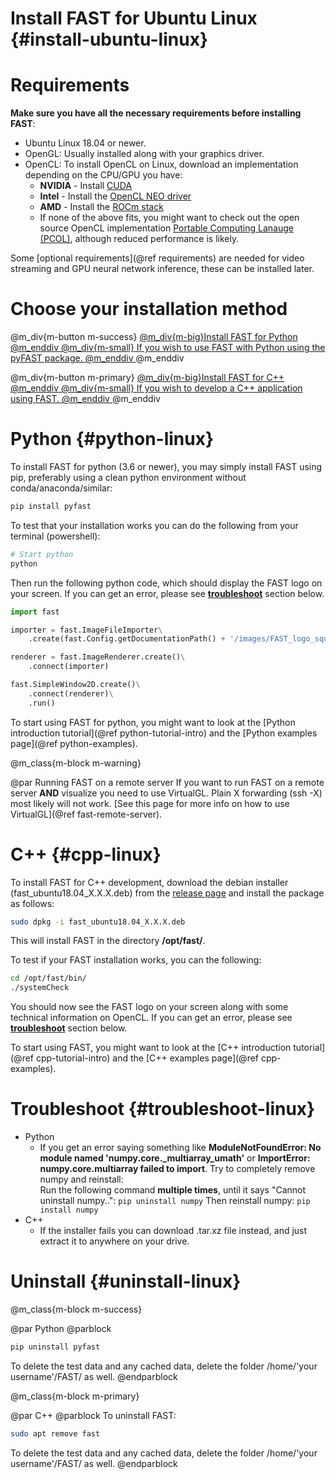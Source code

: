 Install FAST for Ubuntu Linux {#install-ubuntu-linux}
===========================

Requirements
==================
**Make sure you have all the necessary requirements before installing FAST**:
- Ubuntu Linux 18.04 or newer.
- OpenGL: Usually installed along with your graphics driver.
- OpenCL: To install OpenCL on Linux, download an implementation depending on the CPU/GPU you have:    
    - **NVIDIA** - Install [CUDA](https://developer.nvidia.com/cuda-downloads)  
    - **Intel** - Install the [OpenCL NEO driver](https://github.com/intel/compute-runtime/releases)  
    - **AMD** - Install the [ROCm stack](https://rocmdocs.amd.com/en/latest/Installation_Guide/Installation-Guide.html)
    - If none of the above fits, you might want to check out the open source OpenCL implementation [Portable Computing Lanauge (PCOL)](http://portablecl.org), although reduced performance is likely.

Some [optional requirements](@ref requirements) are needed for video streaming and GPU neural network inference, these can be installed later.


Choose your installation method
==================

@m_div{m-button m-success} <a href="#python-linux">@m_div{m-big}Install FAST for Python @m_enddiv @m_div{m-small} If you wish to use FAST with Python using the pyFAST package. @m_enddiv </a> @m_enddiv

@m_div{m-button m-primary} <a href="#cpp-linux">@m_div{m-big}Install FAST for C++ @m_enddiv @m_div{m-small} If you wish to develop a C++ application using FAST. @m_enddiv </a> @m_enddiv

Python  {#python-linux}
=================

To install FAST for python (3.6 or newer), you may simply install FAST using pip, preferably using a clean python environment without conda/anaconda/similar:

```bash
pip install pyfast
```

To test that your installation works you can do the following from your terminal (powershell):

```bash
# Start python
python
```

Then run the following python code, which should display the FAST logo on your screen. If you can get an error, please see **[troubleshoot](#troubleshoot-linux)** section below.

```py
import fast

importer = fast.ImageFileImporter\
    .create(fast.Config.getDocumentationPath() + '/images/FAST_logo_square.png')

renderer = fast.ImageRenderer.create()\
    .connect(importer)

fast.SimpleWindow2D.create()\
    .connect(renderer)\
    .run()
```

To start using FAST for python, you might want to look at the [Python introduction tutorial](@ref python-tutorial-intro)
and the [Python examples page](@ref python-examples).

@m_class{m-block m-warning}

@par Running FAST on a remote server
If you want to run FAST on a remote server <b>AND</b> visualize you need to use VirtualGL.
Plain X forwarding (ssh -X) most likely will not work.
[See this page for more info on how to use VirtualGL](@ref fast-remote-server).

C++ {#cpp-linux}
==============
To install FAST for C++ development, download the debian installer (fast_ubuntu18.04_X.X.X.deb) from the [release page](https://github.com/smistad/FAST/releases) and install the package as follows:

```bash
sudo dpkg -i fast_ubuntu18.04_X.X.X.deb
```

This will install FAST in the directory <b>/opt/fast/</b>.

To test if your FAST installation works, you can the following:

```bash
cd /opt/fast/bin/
./systemCheck
```

You should now see the FAST logo on your screen along with some technical information on OpenCL.
If you can get an error, please see **[troubleshoot](#troubleshoot-linux)** section below.

To start using FAST, you might want to look at the [C++ introduction tutorial](@ref cpp-tutorial-intro)
and the [C++ examples page](@ref cpp-examples).

Troubleshoot {#troubleshoot-linux}
==============

* Python
  * If you get an error saying something like **ModuleNotFoundError: No module named 'numpy.core._multiarray_umath'** or **ImportError: numpy.core.multiarray failed to import**. Try to completely remove numpy and reinstall:  
    Run the following command **multiple times**, until it says "Cannot uninstall numpy..": `pip uninstall numpy`
    Then reinstall numpy: `pip install numpy`
* C++
  * If the installer fails you can download .tar.xz file instead, and just extract it to anywhere on your drive.

Uninstall {#uninstall-linux}
==============

@m_class{m-block m-success}

@par Python
@parblock
```bash
pip uninstall pyfast
``` 
To delete the test data and any cached data, delete the folder /home/'your username'/FAST/ as well.
@endparblock

@m_class{m-block m-primary}

@par C++
@parblock
To uninstall FAST:
```bash
sudo apt remove fast
```
To delete the test data and any cached data, delete the folder /home/'your username'/FAST/ as well.
@endparblock
